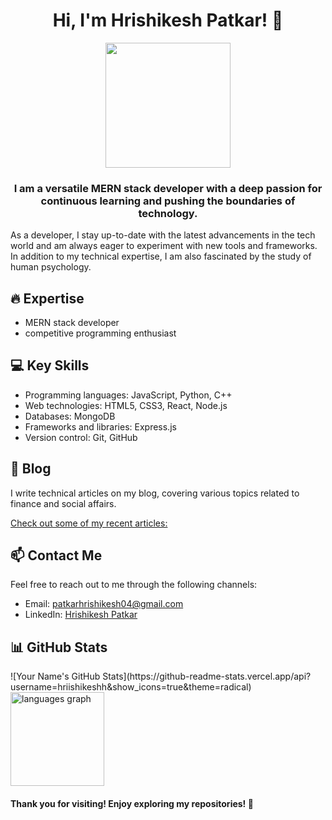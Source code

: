 <div align="center">
  <h1 align="center">Hi, I'm Hrishikesh Patkar! 👋</h1>
<img width="200"  src="https://i.pinimg.com/564x/8f/23/c5/8f23c5fc86be8bf1fe71751221012eed.jpg">
<h3 align="center">I am a versatile MERN stack developer with a deep passion for continuous learning and pushing the boundaries of technology.</h3>
</div>

As a developer, I stay up-to-date with the latest advancements in the tech world and am always eager to experiment with new tools and frameworks. In addition to my technical expertise, I am also fascinated by the study of human psychology.

<!-- Your Areas of Expertise -->
## 🔥 Expertise

- MERN stack developer
- competitive programming enthusiast

<!-- Your Key Skills -->
## 💻 Key Skills

- Programming languages: JavaScript, Python, C++
- Web technologies: HTML5, CSS3, React, Node.js
- Databases: MongoDB
- Frameworks and libraries: Express.js
- Version control: Git, GitHub

<!-- Your Blog -->
## 📝 Blog

I write technical articles on my blog, covering various topics related to finance and social affairs.

[Check out some of my recent articles:](https://medium.com/@patkarhrishikesh0204)

<!-- Your Contact Information -->
## 📫 Contact Me

Feel free to reach out to me through the following channels:

- Email: patkarhrishikesh04@gmail.com
- LinkedIn: [Hrishikesh Patkar](https://www.linkedin.com/in/hrishikesh-patkar-229372259/)

<!-- Your Stats -->
## 📊 GitHub Stats
<div className='flex'>
![Your Name's GitHub Stats](https://github-readme-stats.vercel.app/api?username=hriishikeshh&show_icons=true&theme=radical)

<img src="https://github-readme-stats.vercel.app/api/top-langs?username=Hriishikeshh&locale=en&hide_title=false&layout=compact&card_width=320&langs_count=5&theme=dracula&hide_border=false&order=2" height="150" alt="languages graph"  />
  
</div>


<div align="center">
</div>

<!-- Footer -->
#### Thank you for visiting! Enjoy exploring my repositories! 🚀
